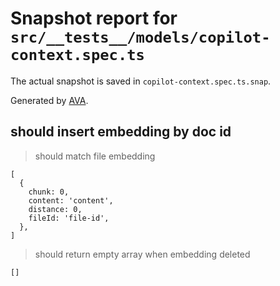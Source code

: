 # Snapshot report for `src/__tests__/models/copilot-context.spec.ts`

The actual snapshot is saved in `copilot-context.spec.ts.snap`.

Generated by [AVA](https://avajs.dev).

## should insert embedding by doc id

> should match file embedding

    [
      {
        chunk: 0,
        content: 'content',
        distance: 0,
        fileId: 'file-id',
      },
    ]

> should return empty array when embedding deleted

    []
